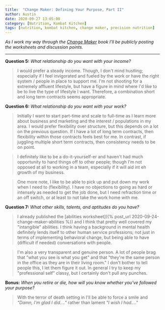 ```yaml
---
title:  "Change Maker: Defining Your Purpose, Part II"
author: Austin
date: 2020-09-27 13:05:00
category: [Nutrition, Kombat Kitchen]
tags: [nutrition, kombat kitchen, change maker, precision nutrition]
---
```


*As I work my way through the [Change Maker](https://amzn.to/347aR2i) book I'll be publicly posting the worksheets and discussion points.*

---

**Question 5:**  *What relationship do you want with your income?*

> I would prefer a steady income.  Though, I don't mind hustling; especially if I feel invigorated and fueled by the work or have the right system / people in place to support me.  I'm not shooting for a extremely affluent lifestyle, but have a figure in mind where I'd like to be to live the type of lifestyle I want.  Therefore, a combination short and long term contracts seems appropriate.

**Question 6:**  *What relationship do you want with your work?*

> Initially I want to start part-time and scale to full-time as I learn more about business and marketing and the interest / populations in my area.  I would prefer flexibility over structure, but this depends on a lot on the previous question.  If I have a lot of long term contracts, then flexibility within those contracts feels best for me.  In contrast, if juggling multiple short term contracts, then consistency needs to be on point.

> I definitely like to be a do-it-yourself-er and haven't had much opportunity to hand things off to other people; though I'm not opposed at all to working in a team, especially if it will aid int eh growth of my business.

> One more note, I like to be able to pick up and put down my work when I need to (flexibility).  I have no objections to going as hard or intensely as needed to get the job done, but I need refraction time or an off switch, or at least to not take the work home with me.

**Question 7:**  *What other skills, talents, and aptitudes do you have?*

> I already published the [abilities worksheet]({% post_url 2020-09-24-change-maker-abilities %}) and I think that pretty well covered my "intangible" abilities.  I think having a background in mental health definitely lends itself to other human service professions; not just in terms of implementing behavioral change, but being able to have (difficult if needed) conversations with people.

> I'm also a very transparent and genuine person.  A lot of people brag that "what you see is what you get" and that "they're the same person in the office as they are in their living room."  I don't bother to tell people this, I let them figure it out.  In general I try to keep my "professional self" classy, but I certainly don't pull any punches.

**Bonus:**  *When you retire or die, how will you know whether you've followed your purpose?*

> With the terror of death setting in I'll be able to force a smile and *"Damn, I'm glad I did...."* rather than lament *"I wish I had...."*
